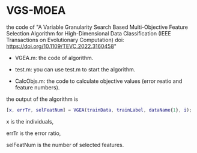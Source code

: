 # VGS-MOEA

the code of "A Variable Granularity Search Based Multi-Objective Feature Selection Algorithm for High-Dimensional Data Classification (IEEE Transactions on Evolutionary Computation) doi: https://doi.org/10.1109/TEVC.2022.3160458" 

- VGEA.m: the code of algorithm.

- test.m: you can use test.m to start the algorithm.

- CalcObjs.m: the code to calculate objective values (error reatio and feature numbers).

the output of the algorithm is 

``` matlab
[x, errTr, selFeatNum] = VGEA(trainData, trainLabel, dataName{1}, i);
```

x is the individuals,

errTr is the error ratio,

selFeatNum is the number of selected features.
